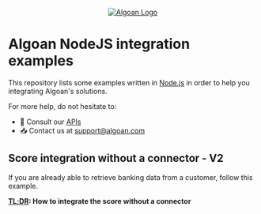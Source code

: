 <p align="center">
  <a href="https://www.algoan.com/" target="blank"><img src="https://media.licdn.com/dms/image/C4E0BAQH-hIlc5g9g7w/company-logo_200_200/0?e=2159024400&v=beta&t=j5y9KO1P22GsMx3vBNawrpvyvjD2iyBWGeVPUsRkn5s" alt="Algoan Logo" /></a>
</p>

# Algoan NodeJS integration examples

This repository lists some examples written in [Node.js](https://nodejs.org/en/) in order to help you integrating Algoan's solutions.

For more help, do not hesitate to:

- 📝 Consult our [APIs](https://docs.algoan.com)
- 📥 Contact us at support@algoan.com
## Score integration without a connector - V2

If you are already able to retrieve banking data from a customer, follow this example.

**[TL;DR](./score-integration-without-connector/README.md): How to integrate the score without a connector**
